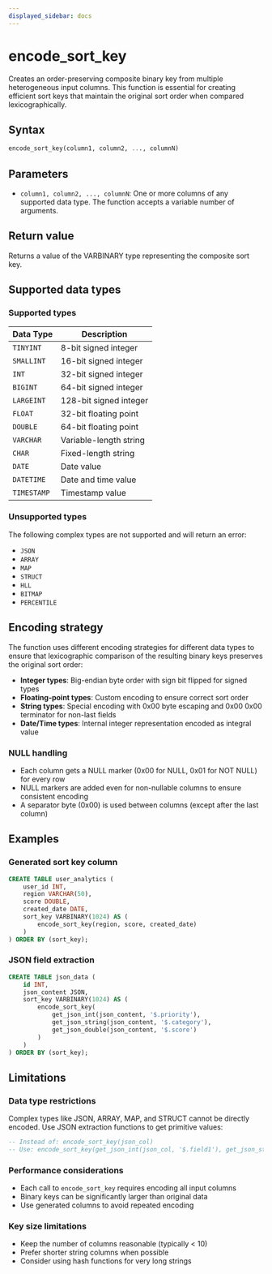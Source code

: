 ```yaml
---
displayed_sidebar: docs
---
```


# encode_sort_key

Creates an order-preserving composite binary key from multiple heterogeneous input columns. This function is essential for creating efficient sort keys that maintain the original sort order when compared lexicographically.

## Syntax

```SQL
encode_sort_key(column1, column2, ..., columnN)
```

## Parameters

- `column1, column2, ..., columnN`: One or more columns of any supported data type. The function accepts a variable number of arguments.

## Return value

Returns a value of the VARBINARY type representing the composite sort key.

## Supported data types

### Supported types

| Data Type | Description |
|-----------|-------------|
| `TINYINT` | 8-bit signed integer |
| `SMALLINT` | 16-bit signed integer |
| `INT` | 32-bit signed integer |
| `BIGINT` | 64-bit signed integer |
| `LARGEINT` | 128-bit signed integer |
| `FLOAT` | 32-bit floating point |
| `DOUBLE` | 64-bit floating point |
| `VARCHAR` | Variable-length string |
| `CHAR` | Fixed-length string |
| `DATE` | Date value |
| `DATETIME` | Date and time value |
| `TIMESTAMP` | Timestamp value |

### Unsupported types

The following complex types are not supported and will return an error:

- `JSON`
- `ARRAY`
- `MAP`
- `STRUCT`
- `HLL`
- `BITMAP`
- `PERCENTILE`

## Encoding strategy

The function uses different encoding strategies for different data types to ensure that lexicographic comparison of the resulting binary keys preserves the original sort order:

- **Integer types**: Big-endian byte order with sign bit flipped for signed types
- **Floating-point types**: Custom encoding to ensure correct sort order
- **String types**: Special encoding with 0x00 byte escaping and 0x00 0x00 terminator for non-last fields
- **Date/Time types**: Internal integer representation encoded as integral value

### NULL handling

- Each column gets a NULL marker (0x00 for NULL, 0x01 for NOT NULL) for every row
- NULL markers are added even for non-nullable columns to ensure consistent encoding
- A separator byte (0x00) is used between columns (except after the last column)

## Examples

### Generated sort key column

```sql
CREATE TABLE user_analytics (
    user_id INT,
    region VARCHAR(50),
    score DOUBLE,
    created_date DATE,
    sort_key VARBINARY(1024) AS (
        encode_sort_key(region, score, created_date)
    )
) ORDER BY (sort_key);
```

### JSON field extraction

```sql
CREATE TABLE json_data (
    id INT,
    json_content JSON,
    sort_key VARBINARY(1024) AS (
        encode_sort_key(
            get_json_int(json_content, '$.priority'),
            get_json_string(json_content, '$.category'),
            get_json_double(json_content, '$.score')
        )
    )
) ORDER BY (sort_key);
```

## Limitations

### Data type restrictions

Complex types like JSON, ARRAY, MAP, and STRUCT cannot be directly encoded. Use JSON extraction functions to get primitive values:

```sql
-- Instead of: encode_sort_key(json_col)
-- Use: encode_sort_key(get_json_int(json_col, '$.field1'), get_json_string(json_col, '$.field2'))
```

### Performance considerations

- Each call to `encode_sort_key` requires encoding all input columns
- Binary keys can be significantly larger than original data
- Use generated columns to avoid repeated encoding

### Key size limitations

- Keep the number of columns reasonable (typically < 10)
- Prefer shorter string columns when possible
- Consider using hash functions for very long strings

